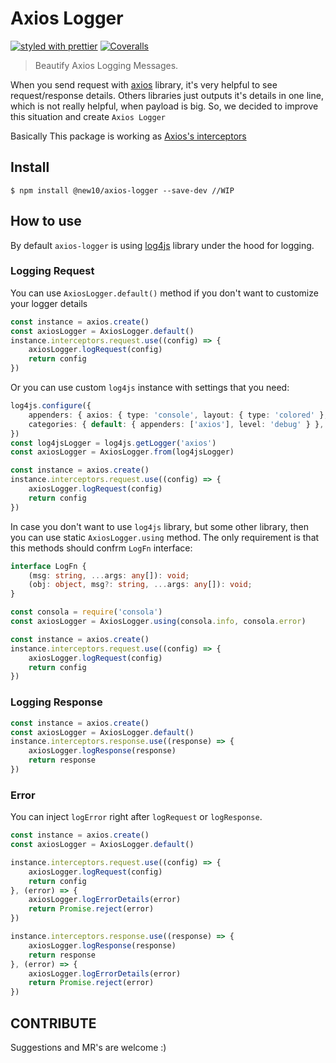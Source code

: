 # Axios Logger

[![styled with prettier](https://img.shields.io/badge/styled_with-prettier-ff69b4.svg)](https://github.com/prettier/prettier)
[![Coveralls](https://img.shields.io/coveralls/alexjoverm/typescript-library-starter.svg)](https://coveralls.io/github/alexjoverm/typescript-library-starter)

> Beautify Axios Logging Messages.

When you send request with [axios](https://github.com/axios/axios) library, it's very helpful to see request/response details. 
Others libraries just outputs it's details in one line, which is not really helpful, when payload is big. So, we decided to improve this situation
and create `Axios Logger` 

Basically This package is working as [Axios's interceptors](https://github.com/axios/axios#interceptors)

## Install

```
$ npm install @new10/axios-logger --save-dev //WIP
```

## How to use

By default `axios-logger` is using [log4js](https://github.com/log4js-node/log4js-node) library under the hood for logging. 

### Logging Request
You can use `AxiosLogger.default()` method if you don't want to customize your logger details
```typescript
const instance = axios.create()
const axiosLogger = AxiosLogger.default()
instance.interceptors.request.use((config) => {
    axiosLogger.logRequest(config)
    return config
})
```

Or you can use custom `log4js` instance with settings that you need:
```typescript
log4js.configure({
    appenders: { axios: { type: 'console', layout: { type: 'colored' }, level: 'debug' } },
    categories: { default: { appenders: ['axios'], level: 'debug' } },
})
const log4jsLogger = log4js.getLogger('axios')
const axiosLogger = AxiosLogger.from(log4jsLogger)

const instance = axios.create()
instance.interceptors.request.use((config) => {
    axiosLogger.logRequest(config)
    return config
})
```

In case you don't want to use `log4js` library, but some other library, then you can use static `AxiosLogger.using` method. The only requirement is that this methods should confrm `LogFn` interface:
```typescript
interface LogFn {
    (msg: string, ...args: any[]): void;
    (obj: object, msg?: string, ...args: any[]): void;
}
```
```typescript
const consola = require('consola')
const axiosLogger = AxiosLogger.using(consola.info, consola.error)

const instance = axios.create()
instance.interceptors.request.use((config) => {
    axiosLogger.logRequest(config)
    return config
})
```


### Logging Response

```typescript
const instance = axios.create()
const axiosLogger = AxiosLogger.default()
instance.interceptors.response.use((response) => {
    axiosLogger.logResponse(response)
    return response
})
````

### Error

You can inject `logError` right after `logRequest` or `logResponse`.

```typescript
const instance = axios.create()
const axiosLogger = AxiosLogger.default()

instance.interceptors.request.use((config) => {
    axiosLogger.logRequest(config)
    return config
}, (error) => {
    axiosLogger.logErrorDetails(error)
    return Promise.reject(error)
})

instance.interceptors.response.use((response) => {
    axiosLogger.logResponse(response)
    return response
}, (error) => {
    axiosLogger.logErrorDetails(error)
    return Promise.reject(error)
})
```

## CONTRIBUTE

Suggestions and MR's are welcome :) 
